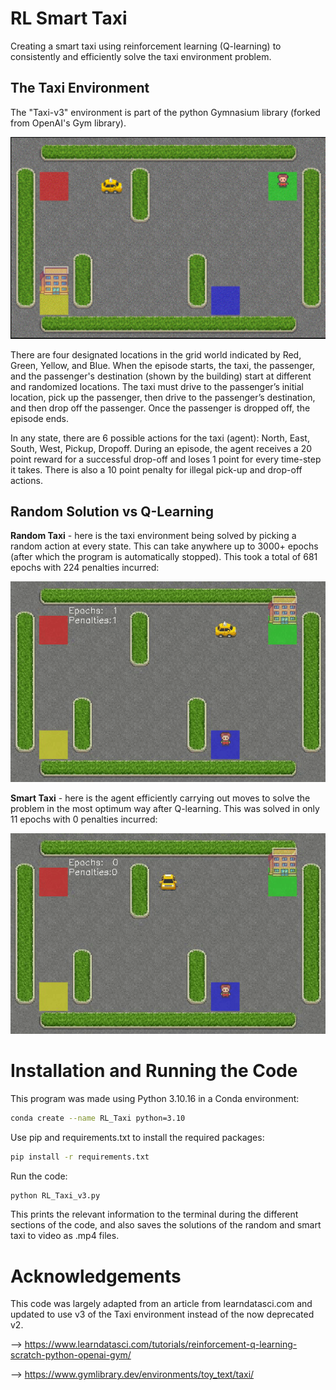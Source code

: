 # RL Smart Taxi

Creating a smart taxi using reinforcement learning (Q-learning) to consistently and efficiently solve the taxi environment problem.


## The Taxi Environment

The "Taxi-v3" environment is part of the python Gymnasium library (forked from OpenAI's Gym library). 

<img src="images/taxi_env.png" width="600" />

There are four designated locations in the grid world indicated by Red, Green, Yellow, and Blue. When the episode starts, the taxi, the passenger, and the passenger's destination (shown by the building) start at different and randomized locations. The taxi must drive to the passenger’s initial location, pick up the passenger, then drive to the passenger’s destination, and then drop off the passenger. Once the passenger is dropped off, the episode ends. 

In any state, there are 6 possible actions for the taxi (agent): North, East, South, West, Pickup, Dropoff. During an episode, the agent receives a 20 point reward for a successful drop-off and loses 1 point for every time-step it takes. There is also a 10 point penalty for illegal pick-up and drop-off actions.


## Random Solution vs Q-Learning

**Random Taxi** - here is the taxi environment being solved  by picking a random action at every state. This can take anywhere up to 3000+ epochs (after which the program is automatically stopped). This took a total of 681 epochs with 224 penalties incurred:

<img src="https://github.com/AdithyaR7/RL-Smart-Taxi/blob/main/taxi_sol_vids/random_taxi.gif" width="600" />

**Smart Taxi** - here is the agent efficiently carrying out moves to solve the problem in the most optimum way after Q-learning. This was solved in only 11 epochs with 0 penalties incurred:

<img src="https://github.com/AdithyaR7/RL-Smart-Taxi/blob/main/taxi_sol_vids/smart_taxi.gif" width="600" />


# Installation and Running the Code

This program was made using Python 3.10.16 in a Conda environment:
```bash
conda create --name RL_Taxi python=3.10
```

Use pip and requirements.txt to install the required packages:
```bash
pip install -r requirements.txt

```

Run the code:
```bash
python RL_Taxi_v3.py
```

This prints the relevant information to the terminal during the different sections of the code, and also saves the solutions of the random and smart taxi to video as .mp4 files.




# Acknowledgements

This code was largely adapted from an article from learndatasci.com and updated to use v3 of the Taxi environment instead of the now deprecated v2.

--> https://www.learndatasci.com/tutorials/reinforcement-q-learning-scratch-python-openai-gym/ 

--> https://www.gymlibrary.dev/environments/toy_text/taxi/
